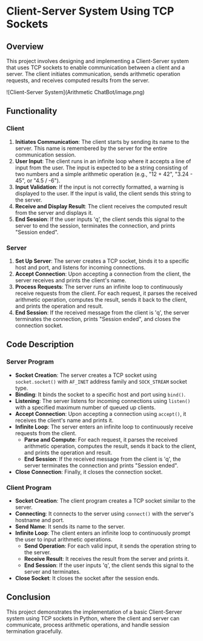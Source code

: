 # Client-Server System Using TCP Sockets

## Overview
This project involves designing and implementing a Client-Server system that uses TCP sockets to enable communication between a client and a server. The client initiates communication, sends arithmetic operation requests, and receives computed results from the server.

![Client-Server System](Arithmetic ChatBot/image.png)

## Functionality

### Client
1. **Initiates Communication**: The client starts by sending its name to the server. This name is remembered by the server for the entire communication session.
2. **User Input**: The client runs in an infinite loop where it accepts a line of input from the user. The input is expected to be a string consisting of two numbers and a simple arithmetic operation (e.g., "12 + 42", "3.24 - 45", or "4.5 / -6").
3. **Input Validation**: If the input is not correctly formatted, a warning is displayed to the user. If the input is valid, the client sends this string to the server.
4. **Receive and Display Result**: The client receives the computed result from the server and displays it.
5. **End Session**: If the user inputs 'q', the client sends this signal to the server to end the session, terminates the connection, and prints "Session ended".

### Server
1. **Set Up Server**: The server creates a TCP socket, binds it to a specific host and port, and listens for incoming connections.
2. **Accept Connection**: Upon accepting a connection from the client, the server receives and prints the client's name.
3. **Process Requests**: The server runs an infinite loop to continuously receive requests from the client. For each request, it parses the received arithmetic operation, computes the result, sends it back to the client, and prints the operation and result.
4. **End Session**: If the received message from the client is 'q', the server terminates the connection, prints "Session ended", and closes the connection socket.

## Code Description
### Server Program
- **Socket Creation**: The server creates a TCP socket using `socket.socket()` with `AF_INET` address family and `SOCK_STREAM` socket type.
- **Binding**: It binds the socket to a specific host and port using `bind()`.
- **Listening**: The server listens for incoming connections using `listen()` with a specified maximum number of queued up clients.
- **Accept Connection**: Upon accepting a connection using `accept()`, it receives the client's name and prints it.
- **Infinite Loop**: The server enters an infinite loop to continuously receive requests from the client.
  - **Parse and Compute**: For each request, it parses the received arithmetic operation, computes the result, sends it back to the client, and prints the operation and result.
  - **End Session**: If the received message from the client is 'q', the server terminates the connection and prints "Session ended".
- **Close Connection**: Finally, it closes the connection socket.

### Client Program
- **Socket Creation**: The client program creates a TCP socket similar to the server.
- **Connecting**: It connects to the server using `connect()` with the server's hostname and port.
- **Send Name**: It sends its name to the server.
- **Infinite Loop**: The client enters an infinite loop to continuously prompt the user to input arithmetic operations.
  - **Send Operation**: For each valid input, it sends the operation string to the server.
  - **Receive Result**: It receives the result from the server and prints it.
  - **End Session**: If the user inputs 'q', the client sends this signal to the server and terminates.
- **Close Socket**: It closes the socket after the session ends.

## Conclusion
This project demonstrates the implementation of a basic Client-Server system using TCP sockets in Python, where the client and server can communicate, process arithmetic operations, and handle session termination gracefully.
